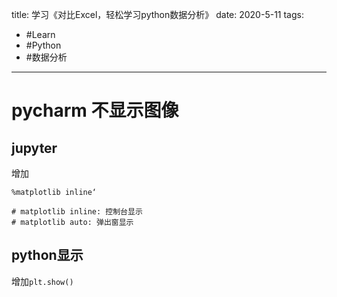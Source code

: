 title: 学习《对比Excel，轻松学习python数据分析》
date: 2020-5-11
tags:
- #Learn
- #Python
- #数据分析
---


# pycharm 不显示图像
## jupyter
增加
```
%matplotlib inline‘

# matplotlib inline: 控制台显示
# matplotlib auto: 弹出窗显示

```

## python显示
增加`plt.show()`